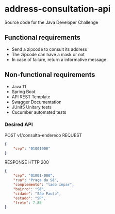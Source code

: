 # address-consultation-api

Source code for the Java Developer Challenge

## Functional requirements

- Send a zipcode to consult its address
- The zipcode can have a mask or not
- In case of failure, return a informative message

## Non-functional requirements

- Java 11
- Spring Boot
- API REST Template
- Swagger Documentation
- JUnit5 Unitary tests
- Cucumber automated tests

### Desired API

POST v1/consulta-endereco
REQUEST

```json
{
    "cep": "01001000"
}
```

RESPONSE HTTP 200

```json
{
    "cep": "01001-000",
    "rua": "Praça da Sé",
    "complemento": "lado ímpar",
    "bairro": "Sé",
    "cidade": "São Paulo",
    "estado": "SP",
    "frete": 7.85
}
```
